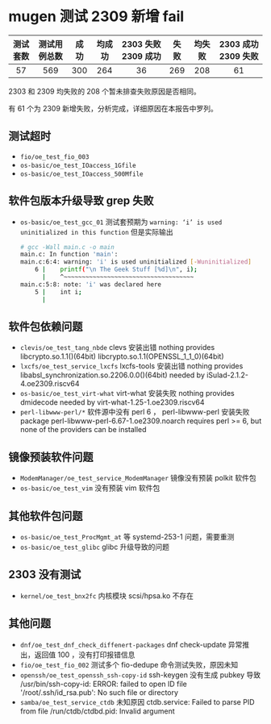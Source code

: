# mugen 测试 2309 新增 fail

| 测试套数 | 测试用例总数 | 成功 | 均成功 | 2303 失败 2309 成功 | 失败 | 均失败 | 2303 成功 2309 失败 |
|:-------:|:----------:|:---:|:-----:|:-----------------:|:----:|:-----:|:-----------------:|
| 57 | 569 | 300 | 264 | 36 | 269 | 208 | 61 |

2303 和 2309 均失败的 208 个暂未排查失败原因是否相同。

有 61 个为 2309 新增失败，分析完成，详细原因在本报告中罗列。

## 测试超时

+ ``fio/oe_test_fio_003``
+ ``os-basic/oe_test_IOaccess_1Gfile``
+ ``os-basic/oe_test_IOaccess_500Mfile``

## 软件包版本升级导致 grep 失败

+ ``os-basic/oe_test_gcc_01`` 测试套预期为 ``warning: ‘i’ is used uninitialized in this function`` 但是实际输出
  ```bash
  # gcc -Wall main.c -o main
  main.c: In function 'main':
  main.c:6:4: warning: 'i' is used uninitialized [-Wuninitialized]
      6 |    printf("\n The Geek Stuff [%d]\n", i);
        |    ^~~~~~~~~~~~~~~~~~~~~~~~~~~~~~~~~~~~~
  main.c:5:8: note: 'i' was declared here
      5 |    int i;
        |
  ```

## 软件包依赖问题

+ ``clevis/oe_test_tang_nbde`` clevs 安装出错 nothing provides libcrypto.so.1.1()(64bit) libcrypto.so.1.1(OPENSSL_1_1_0)(64bit)
+ ``lxcfs/oe_test_service_lxcfs`` lxcfs-tools 安装出错 nothing provides libabsl_synchronization.so.2206.0.0()(64bit) needed by iSulad-2.1.2-4.oe2309.riscv64
+ ``os-basic/oe_test_virt-what`` virt-what 安装失败 nothing provides dmidecode needed by virt-what-1.25-1.oe2309.riscv64
+ ``perl-libwww-perl/*`` 软件源中没有 perl 6 ， perl-libwww-perl 安装失败 package perl-libwww-perl-6.67-1.oe2309.noarch requires perl >= 6, but none of the providers can be installed

## 镜像预装软件问题

+ ``ModemManager/oe_test_service_ModemManager`` 镜像没有预装 polkit 软件包
+ ``os-basic/oe_test_vim`` 没有预装 vim 软件包

## 其他软件包问题

+ ``os-basic/oe_test_ProcMgmt_at`` 等 systemd-253-1 问题，需要重测
+ ``os-basic/oe_test_glibc`` glibc 升级导致的问题

## 2303 没有测试

+ ``kernel/oe_test_bnx2fc`` 内核模块 scsi/hpsa.ko 不存在

## 其他问题

+ ``dnf/oe_test_dnf_check_diffenert-packages`` dnf check-update 异常推出，返回值 100 ，没有打印报错信息
+ ``fio/oe_test_fio_002`` 测试多个 fio-dedupe 命令测试失败，原因未知
+ ``openssh/oe_test_openssh_ssh-copy-id`` ssh-keygen 没有生成 pubkey 导致 /usr/bin/ssh-copy-id: ERROR: failed to open ID file '/root/.ssh/id_rsa.pub': No such file or directory
+ ``samba/oe_test_service_ctdb`` 未知原因 ctdb.service: Failed to parse PID from file /run/ctdb/ctdbd.pid: Invalid argument
